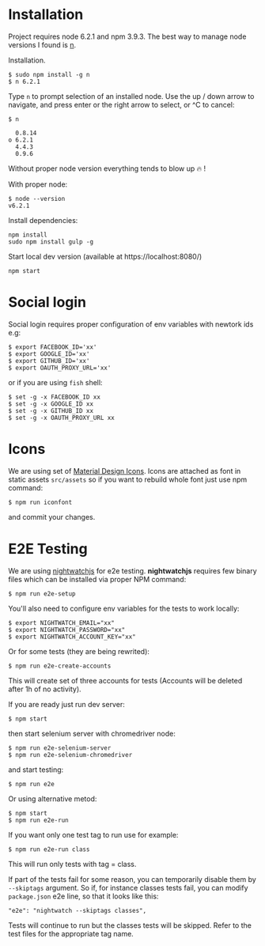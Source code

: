 # Installation

Project requires node 6.2.1 and npm 3.9.3. The best way to manage node versions
I found is [n](https://github.com/tj/n).

Installation.

    $ sudo npm install -g n
    $ n 6.2.1

Type `n` to prompt selection of an installed node.
Use the up / down arrow to navigate, and press enter or the right arrow to select, or ^C to cancel:

    $ n

      0.8.14
    ο 6.2.1
      4.4.3
      0.9.6


Without proper node version everything tends to blow up :fire: !

With proper node:

    $ node --version
    v6.2.1

Install dependencies:

    npm install
    sudo npm install gulp -g

Start local dev version (available at https://localhost:8080/)

    npm start


# Social login

Social login requires proper configuration of env variables with newtork ids e.g:

    $ export FACEBOOK_ID='xx'
    $ export GOOGLE_ID='xx'
    $ export GITHUB_ID='xx'
    $ export OAUTH_PROXY_URL='xx'

or if you are using `fish` shell:

    $ set -g -x FACEBOOK_ID xx
    $ set -g -x GOOGLE_ID xx
    $ set -g -x GITHUB_ID xx
    $ set -g -x OAUTH_PROXY_URL xx


# Icons

We are using set of [Material Design Icons](http://materialdesignicons.com/).
Icons are attached as font in static assets `src/assets` so if you want to rebuild whole font just use npm command:

    $ npm run iconfont

and commit your changes.


# E2E Testing

We are using [nightwatchjs](http://nightwatchjs.org/) for e2e testing.
**nightwatchjs** requires few binary files which can be installed via proper NPM command:

    $ npm run e2e-setup

You'll also need to configure env variables for the tests to work locally:

    $ export NIGHTWATCH_EMAIL="xx"
    $ export NIGHTWATCH_PASSWORD="xx"
    $ export NIGHTWATCH_ACCOUNT_KEY="xx"

Or for some tests (they are being rewrited):

    $ npm run e2e-create-accounts

This will create set of three accounts for tests (Accounts will be deleted after 1h of no activity).



If you are ready just run dev server:

    $ npm start

then start selenium server with chromedriver node:

    $ npm run e2e-selenium-server
    $ npm run e2e-selenium-chromedriver

and start testing:

    $ npm run e2e

Or using alternative metod:

    $ npm start
    $ npm run e2e-run

If you want only one test tag to run use for example:

    $ npm run e2e-run class

This will run only tests with tag = class.



If part of the tests fail for some reason, you can temporarily disable them by `--skiptags` argument. So if, for instance classes tests fail, you can modify `package.json` e2e line, so that it looks like this:

    "e2e": "nightwatch --skiptags classes",

Tests will continue to run but the classes tests will be skipped. Refer to the test files for the appropriate tag name.

